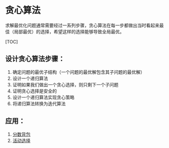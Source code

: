 # 贪心算法

求解最优化问题通常需要经过一系列步骤，贪心算法在每一步都做出当时看起来最佳（局部最优）的选择，希望这样的选择能够导致全局最优。

[TOC]

## 设计贪心算法步骤：

1. 确定问题的最优子结构（一个问题的最优解包含其子问题的最优解）
2. 设计一个递归算法
3. 证明如果我们做出一个贪心选择，则只剩下一个子问题
4. 证明贪心选择是安全的
5. 设计一个递归算法实现贪心策略
6. 将递归算法转换为迭代算法

## 应用：

1. [分数背包](../应用/背包问题.md)
2. [活动选择](../应用/活动选择.md)
